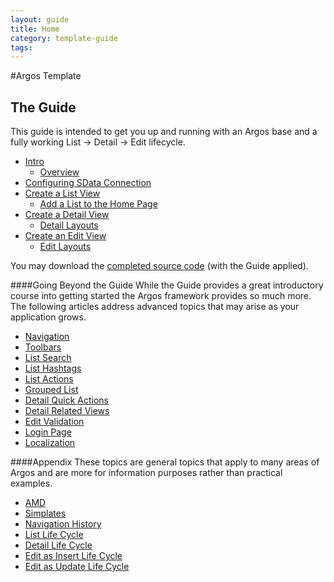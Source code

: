 ---
layout: guide
title: Home
category: template-guide
tags: 
---
#Argos Template
## The Guide

This guide is intended to get you up and running with an Argos base and a fully working List -> Detail -> Edit lifecycle.


* [Intro](Guide-Intro.html)
   * [Overview](Guide-Overview.html)
* [Configuring SData Connection](Guide-Configuring-SData-Connection.html)
* [Create a List View](Guide-Create-a-Simple-List-View.html)
   * [Add a List to the Home Page](Guide-Adding-a-List-View-to-Home.html)
* [Create a Detail View](Guide-Create-a-Simple-Detail-View.html)
   * [Detail Layouts](Guide-Detail-Layout-Renderer-Template.html)
* [Create an Edit View](Guide-Create-a-Simple-Edit-View.html)
   * [Edit Layouts](Guide-Edit-View-Layouts.html) 

You may download the [completed source code](http://sage.github.com/argos/downloads/argos-template_guide-complete.zip) (with the Guide applied).

####Going Beyond the Guide
While the Guide provides a great introductory course into getting started the Argos framework provides so much more. The following articles address advanced topics that may arise as your application grows.

* [Navigation](Views--Navigation-Exercises.html)
* [Toolbars](Views--Toolbar-Exercises.html)
* [List Search](How-List-Search-Works.html)
* [List Hashtags](Defining-Hashtags.html)
* [List Actions](Defining-List-Actions.html)
* [Grouped List](Creating-a-Grouped-List.html)
* [Detail Quick Actions](Defining-Quick-Actions.html)
* [Detail Related Views](Defining-Related-Views.html)
* [Edit Validation](How-Edit-Validation-Works.html)
* [Login Page](Creating-a-Login-Page-Using-Basic-Auth.html)
* [Localization](How-to-Localize-Strings-and-Formats.html)

####Appendix
These topics are general topics that apply to many areas of Argos and are more for information purposes rather than practical examples.

* [AMD](AMD---Define-and-Declare.html)
* [Simplates](Simplate.html)
* [Navigation History](Views--Navigation-Exercises.html)
* [List Life Cycle](List-Data-Life-Cycle.html)
* [Detail Life Cycle](Detail-Data-Life-Cycle.html)
* [Edit as Insert Life Cycle](Edit-as-Insert-Data-Life-Cycle.html)
* [Edit as Update Life Cycle](Edit-as-Update-Data-Life-Cycle.html)